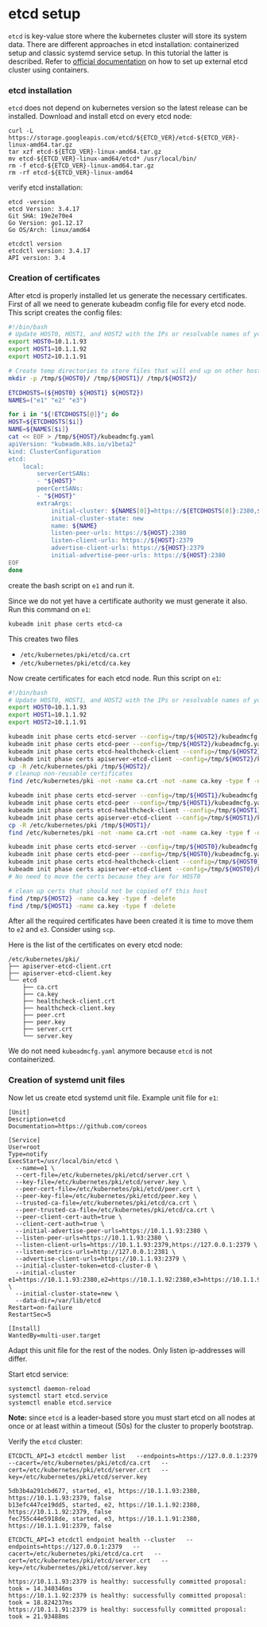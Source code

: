 etcd setup
===

`etcd` is key-value store where the kubernetes cluster will store its system data. There are different approaches in etcd installation: containerized setup and classic systemd service setup. In this tutorial the latter is described. Refer to [official documentation](https://kubernetes.io/docs/setup/production-environment/tools/kubeadm/setup-ha-etcd-with-kubeadm/) on how to set up external etcd cluster using containers.

### etcd installation

`etcd` does not depend on kubernetes version so the latest release can be installed. Download and install etcd on every etcd node:

```
curl -L https://storage.googleapis.com/etcd/${ETCD_VER}/etcd-${ETCD_VER}-linux-amd64.tar.gz
tar xzf etcd-${ETCD_VER}-linux-amd64.tar.gz
mv etcd-${ETCD_VER}-linux-amd64/etcd* /usr/local/bin/
rm -f etcd-${ETCD_VER}-linux-amd64.tar.gz
rm -rf etcd-${ETCD_VER}-linux-amd64
```
verify etcd installation:

```
etcd -version
etcd Version: 3.4.17
Git SHA: 19e2e70e4
Go Version: go1.12.17
Go OS/Arch: linux/amd64

etcdctl version
etcdctl version: 3.4.17
API version: 3.4
```

### Creation of certificates

After etcd is properly installed let us generate the necessary certificates. First of all we need to generate kubeadm config file for every etcd node. This script creates the config files:

```bash
#!/bin/bash
# Update HOST0, HOST1, and HOST2 with the IPs or resolvable names of your hosts
export HOST0=10.1.1.93
export HOST1=10.1.1.92
export HOST2=10.1.1.91

# Create temp directories to store files that will end up on other hosts.
mkdir -p /tmp/${HOST0}/ /tmp/${HOST1}/ /tmp/${HOST2}/

ETCDHOSTS=(${HOST0} ${HOST1} ${HOST2})
NAMES=("e1" "e2" "e3")

for i in "${!ETCDHOSTS[@]}"; do
HOST=${ETCDHOSTS[$i]}
NAME=${NAMES[$i]}
cat << EOF > /tmp/${HOST}/kubeadmcfg.yaml
apiVersion: "kubeadm.k8s.io/v1beta2"
kind: ClusterConfiguration
etcd:
    local:
        serverCertSANs:
        - "${HOST}"
        peerCertSANs:
        - "${HOST}"
        extraArgs:
            initial-cluster: ${NAMES[0]}=https://${ETCDHOSTS[0]}:2380,${NAMES[1]}=https://${ETCDHOSTS[1]}:2380,${NAMES[2]}=https://${ETCDHOSTS[2]}:2380
            initial-cluster-state: new
            name: ${NAME}
            listen-peer-urls: https://${HOST}:2380
            listen-client-urls: https://${HOST}:2379
            advertise-client-urls: https://${HOST}:2379
            initial-advertise-peer-urls: https://${HOST}:2380
EOF
done
```
create the bash script on `e1` and run it.

Since we do not yet have a certificate authority we must generate it also. Run this command on `e1`:

```
kubeadm init phase certs etcd-ca
```

This creates two files

* `/etc/kubernetes/pki/etcd/ca.crt`
* `/etc/kubernetes/pki/etcd/ca.key`

Now create certificates for each etcd node. Run this script on `e1`:

```bash
#!/bin/bash
# Update HOST0, HOST1, and HOST2 with the IPs or resolvable names of your hosts
export HOST0=10.1.1.93
export HOST1=10.1.1.92
export HOST2=10.1.1.91

kubeadm init phase certs etcd-server --config=/tmp/${HOST2}/kubeadmcfg.yaml
kubeadm init phase certs etcd-peer --config=/tmp/${HOST2}/kubeadmcfg.yaml
kubeadm init phase certs etcd-healthcheck-client --config=/tmp/${HOST2}/kubeadmcfg.yaml
kubeadm init phase certs apiserver-etcd-client --config=/tmp/${HOST2}/kubeadmcfg.yaml
cp -R /etc/kubernetes/pki /tmp/${HOST2}/
# cleanup non-reusable certificates
find /etc/kubernetes/pki -not -name ca.crt -not -name ca.key -type f -delete

kubeadm init phase certs etcd-server --config=/tmp/${HOST1}/kubeadmcfg.yaml
kubeadm init phase certs etcd-peer --config=/tmp/${HOST1}/kubeadmcfg.yaml
kubeadm init phase certs etcd-healthcheck-client --config=/tmp/${HOST1}/kubeadmcfg.yaml
kubeadm init phase certs apiserver-etcd-client --config=/tmp/${HOST1}/kubeadmcfg.yaml
cp -R /etc/kubernetes/pki /tmp/${HOST1}/
find /etc/kubernetes/pki -not -name ca.crt -not -name ca.key -type f -delete

kubeadm init phase certs etcd-server --config=/tmp/${HOST0}/kubeadmcfg.yaml
kubeadm init phase certs etcd-peer --config=/tmp/${HOST0}/kubeadmcfg.yaml
kubeadm init phase certs etcd-healthcheck-client --config=/tmp/${HOST0}/kubeadmcfg.yaml
kubeadm init phase certs apiserver-etcd-client --config=/tmp/${HOST0}/kubeadmcfg.yaml
# No need to move the certs because they are for HOST0

# clean up certs that should not be copied off this host
find /tmp/${HOST2} -name ca.key -type f -delete
find /tmp/${HOST1} -name ca.key -type f -delete
```
After all the required certificates have been created it is time to move them to `e2` and `e3`. Consider using `scp`.

Here is the list of the certificates on every etcd node:

```
/etc/kubernetes/pki/
├── apiserver-etcd-client.crt
├── apiserver-etcd-client.key
└── etcd
    ├── ca.crt
    ├── ca.key
    ├── healthcheck-client.crt
    ├── healthcheck-client.key
    ├── peer.crt
    ├── peer.key
    ├── server.crt
    └── server.key
```

We do not need `kubeadmcfg.yaml` anymore because `etcd` is not containerized.

### Creation of systemd unit files

Now let us create etcd systemd unit file. Example unit file for `e1`:

```
[Unit]
Description=etcd
Documentation=https://github.com/coreos

[Service]
User=root
Type=notify
ExecStart=/usr/local/bin/etcd \
  --name=e1 \
  --cert-file=/etc/kubernetes/pki/etcd/server.crt \
  --key-file=/etc/kubernetes/pki/etcd/server.key \
  --peer-cert-file=/etc/kubernetes/pki/etcd/peer.crt \
  --peer-key-file=/etc/kubernetes/pki/etcd/peer.key \
  --trusted-ca-file=/etc/kubernetes/pki/etcd/ca.crt \
  --peer-trusted-ca-file=/etc/kubernetes/pki/etcd/ca.crt \
  --peer-client-cert-auth=true \
  --client-cert-auth=true \
  --initial-advertise-peer-urls=https://10.1.1.93:2380 \
  --listen-peer-urls=https://10.1.1.93:2380 \
  --listen-client-urls=https://10.1.1.93:2379,https://127.0.0.1:2379 \
  --listen-metrics-urls=http://127.0.0.1:2381 \
  --advertise-client-urls=https://10.1.1.93:2379 \
  --initial-cluster-token=etcd-cluster-0 \
  --initial-cluster e1=https://10.1.1.93:2380,e2=https://10.1.1.92:2380,e3=https://10.1.1.91:2380 \
  --initial-cluster-state=new \
  --data-dir=/var/lib/etcd
Restart=on-failure
RestartSec=5

[Install]
WantedBy=multi-user.target
```
Adapt this unit file for the rest of the nodes. Only listen ip-addresses will differ.

Start etcd service:

```
systemctl daemon-reload
systemctl start etcd.service
systemctl enable etcd.service
```
**Note:** since `etcd` is a leader-based store you must start etcd on all nodes at once or at least within a timeout (50s) for the cluster to properly bootstrap.

Verify the `etcd` cluster:

```
ETCDCTL_API=3 etcdctl member list   --endpoints=https://127.0.0.1:2379   --cacert=/etc/kubernetes/pki/etcd/ca.crt   --cert=/etc/kubernetes/pki/etcd/server.crt   --key=/etc/kubernetes/pki/etcd/server.key

5db3b4a291cbd677, started, e1, https://10.1.1.93:2380, https://10.1.1.93:2379, false
b13efc447ce19dd5, started, e2, https://10.1.1.92:2380, https://10.1.1.92:2379, false
fec755c44e5918de, started, e3, https://10.1.1.91:2380, https://10.1.1.91:2379, false

ETCDCTL_API=3 etcdctl endpoint health --cluster   --endpoints=https://127.0.0.1:2379   --cacert=/etc/kubernetes/pki/etcd/ca.crt   --cert=/etc/kubernetes/pki/etcd/server.crt   --key=/etc/kubernetes/pki/etcd/server.key

https://10.1.1.93:2379 is healthy: successfully committed proposal: took = 14.340346ms
https://10.1.1.92:2379 is healthy: successfully committed proposal: took = 18.824237ms
https://10.1.1.91:2379 is healthy: successfully committed proposal: took = 21.93488ms
```
